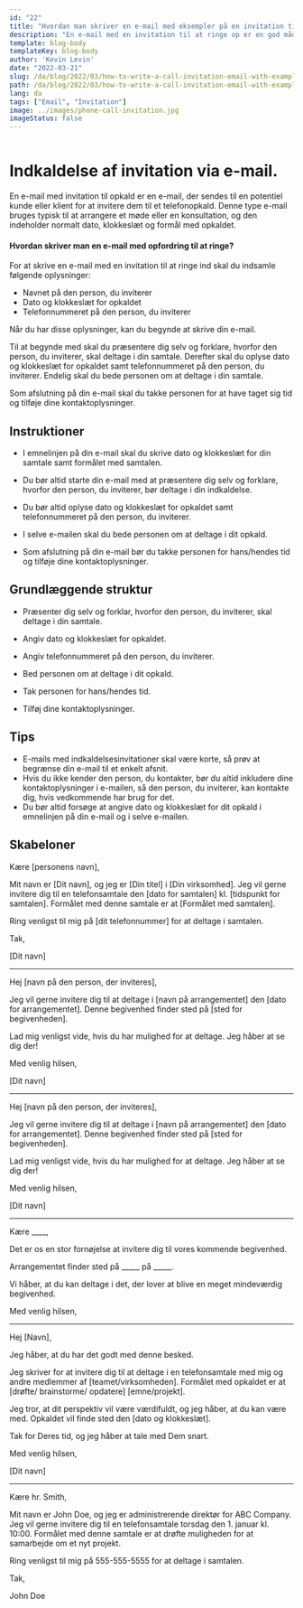 ```yaml
---
id: "22"
title: "Hvordan man skriver en e-mail med eksempler på en invitation til at ringe op"
description: "En e-mail med en invitation til at ringe op er en god måde at arrangere et møde eller en konsultation med en potentiel kunde eller klient på."
template: blog-body
templateKey: blog-body
author: 'Kevin Levin'
date: "2022-03-21"
slug: /da/blog/2022/03/how-to-write-a-call-invitation-email-with-examples
path: /da/blog/2022/03/how-to-write-a-call-invitation-email-with-examples
lang: da
tags: ["Email", "Invitation"]
image: ../images/phone-call-invitation.jpg
imageStatus: false
---
```

```toc
```

# Indkaldelse af invitation via e-mail.


En e-mail med invitation til opkald er en e-mail, der sendes til en potentiel kunde eller klient for at invitere dem til et telefonopkald. Denne type e-mail bruges typisk til at arrangere et møde eller en konsultation, og den indeholder normalt dato, klokkeslæt og formål med opkaldet.

#### Hvordan skriver man en e-mail med opfordring til at ringe?

For at skrive en e-mail med en invitation til at ringe ind skal du indsamle følgende oplysninger:

- Navnet på den person, du inviterer
- Dato og klokkeslæt for opkaldet
- Telefonnummeret på den person, du inviterer

Når du har disse oplysninger, kan du begynde at skrive din e-mail.

Til at begynde med skal du præsentere dig selv og forklare, hvorfor den person, du inviterer, skal deltage i din samtale. Derefter skal du oplyse dato og klokkeslæt for opkaldet samt telefonnummeret på den person, du inviterer. Endelig skal du bede personen om at deltage i din samtale.

Som afslutning på din e-mail skal du takke personen for at have taget sig tid og tilføje dine kontaktoplysninger.

## Instruktioner

- I emnelinjen på din e-mail skal du skrive dato og klokkeslæt for din samtale samt formålet med samtalen.

- Du bør altid starte din e-mail med at præsentere dig selv og forklare, hvorfor den person, du inviterer, bør deltage i din indkaldelse.

- Du bør altid oplyse dato og klokkeslæt for opkaldet samt telefonnummeret på den person, du inviterer.

- I selve e-mailen skal du bede personen om at deltage i dit opkald.

- Som afslutning på din e-mail bør du takke personen for hans/hendes tid og tilføje dine kontaktoplysninger.


## Grundlæggende struktur

- Præsenter dig selv og forklar, hvorfor den person, du inviterer, skal deltage i din samtale.

- Angiv dato og klokkeslæt for opkaldet.

- Angiv telefonnummeret på den person, du inviterer.

- Bed personen om at deltage i dit opkald.

- Tak personen for hans/hendes tid.

- Tilføj dine kontaktoplysninger.


## Tips

- E-mails med indkaldelsesinvitationer skal være korte, så prøv at begrænse din e-mail til et enkelt afsnit.
- Hvis du ikke kender den person, du kontakter, bør du altid inkludere dine kontaktoplysninger i e-mailen, så den person, du inviterer, kan kontakte dig, hvis vedkommende har brug for det.
- Du bør altid forsøge at angive dato og klokkeslæt for dit opkald i emnelinjen på din e-mail og i selve e-mailen.

## Skabeloner

Kære [personens navn],

Mit navn er [Dit navn], og jeg er [Din titel] i [Din virksomhed]. Jeg vil gerne invitere dig til en telefonsamtale den [dato for samtalen] kl. [tidspunkt for samtalen]. Formålet med denne samtale er at [Formålet med samtalen].

Ring venligst til mig på [dit telefonnummer] for at deltage i samtalen.

Tak,

[Dit navn]

---

Hej [navn på den person, der inviteres],

Jeg vil gerne invitere dig til at deltage i [navn på arrangementet] den [dato for arrangementet]. Denne begivenhed finder sted på [sted for begivenheden].

Lad mig venligst vide, hvis du har mulighed for at deltage. Jeg håber at se dig der!

Med venlig hilsen,

[Dit navn]

---

Hej [navn på den person, der inviteres],

Jeg vil gerne invitere dig til at deltage i [navn på arrangementet] den [dato for arrangementet]. Denne begivenhed finder sted på [sted for begivenheden].

Lad mig venligst vide, hvis du har mulighed for at deltage. Jeg håber at se dig der!

Med venlig hilsen,

[Dit navn]

---

Kære ____,

Det er os en stor fornøjelse at invitere dig til vores kommende begivenhed.

Arrangementet finder sted på _____ på _____.

Vi håber, at du kan deltage i det, der lover at blive en meget mindeværdig begivenhed.

Med venlig hilsen,

---

Hej [Navn],

Jeg håber, at du har det godt med denne besked.

Jeg skriver for at invitere dig til at deltage i en telefonsamtale med mig og andre medlemmer af [teamet/virksomheden]. Formålet med opkaldet er at [drøfte/ brainstorme/ opdatere] [emne/projekt].

Jeg tror, at dit perspektiv vil være værdifuldt, og jeg håber, at du kan være med. Opkaldet vil finde sted den [dato og klokkeslæt].

Tak for Deres tid, og jeg håber at tale med Dem snart.

Med venlig hilsen,

[Dit navn]

---

Kære hr. Smith,

Mit navn er John Doe, og jeg er administrerende direktør for ABC Company. Jeg vil gerne invitere dig til en telefonsamtale torsdag den 1. januar kl. 10:00. Formålet med denne samtale er at drøfte muligheden for at samarbejde om et nyt projekt.

Ring venligst til mig på 555-555-5555 for at deltage i samtalen.

Tak,

John Doe
